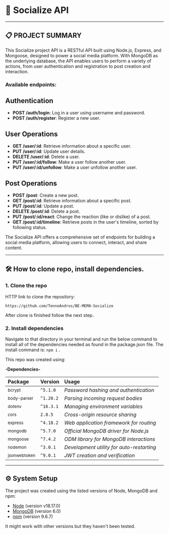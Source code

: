 # 📖 Socialize API

---

## 📋 PROJECT SUMMARY

This Socialize project API is a RESTful API built using Node.js, Express, and Mongoose, designed to power a social media platform. With MongoDB as the underlying database, the API enables users to perform a variety of actions, from user authentication and registration to post creation and interaction.

### Available endpoints:

## Authentication

- **POST /auth/login**: Log in a user using username and password.
- **POST /auth/register**: Register a new user.

## User Operations

- **GET /user/:id**: Retrieve information about a specific user.
- **PUT /user/:id**: Update user details.
- **DELETE /user/:id**: Delete a user.
- **PUT /user/:id/follow**: Make a user follow another user.
- **PUT /user/:id/unfollow**: Make a user unfollow another user.

## Post Operations

- **POST /post**: Create a new post.
- **GET /post/:id**: Retrieve information about a specific post.
- **PUT /post/:id**: Update a post.
- **DELETE /post/:id**: Delete a post.
- **PUT /post/:id/react**: Change the reaction (like or dislike) of a post.
- **GET /post/:id/timeline**: Retrieve posts in the user's timeline, sorted by following status.

The Socialize API offers a comprehensive set of endpoints for building a social media platform, allowing users to connect, interact, and share content.

---

## 🛠️ How to clone repo, install dependencies.

### 1. Clone the repo

HTTP link to clone the repository:

```
https://github.com/TennoAndros/BE-MERN-Socialize
```

After clone is finished follow the next step.

### 2. Install dependencies

Navigate to that directory in your terminal and run the below command to install all of the dependencies needed as found in the package.json file.
The install command is: `npm i` .

This repo was created using:

**-Dependencies-**

| Package                 | Version   | Usage                                     |
| :---------------------  | :-------- | :---------------------------------------- |
| <sub>bcrypt</sub>       | `^5.1.0`  | _Password hashing and authentication_     |
| <sub>body-parser</sub>  | `^1.20.2` | _Parsing incoming request bodies_         |
| <sub>dotenv</sub>       | `^16.3.1` | _Managing environment variables_          |
| <sub>cors</sub>         | `2.8.5`   | _Cross-origin resource sharing_           |
| <sub>express</sub>      | `^4.18.2` | _Web application framework for routing_   |
| <sub>mongodb</sub>      | `^5.7.0`  | _Official MongoDB driver for Node.js_     |
| <sub>mongoose</sub>     | `^7.4.2`  | _ODM library for MongoDB interactions_    |
| <sub>nodemon</sub>      | `^3.0.1`  | _Development utility for auto-restarting_ |
| <sub>jsonwebtoken</sub> | `^9.0.1`  | _JWT creation and verification_           |

---

## ⚙️ System Setup

The project was created using the listed versions of Node, MongoDB and npm:

- [Node](https://nodejs.org/en/) (version v18.17.0)
- [MongoDB](https://www.mongodb.com/) (version 6.0)
- [npm](https://www.npmjs.com/) (version 9.6.7)

It might work with other versions but they haven't been tested.
